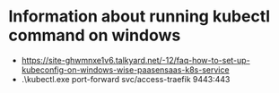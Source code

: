 # Information about running kubectl command on windows

* https://site-ghwmnxe1v6.talkyard.net/-12/faq-how-to-set-up-kubeconfig-on-windows-wise-paasensaas-k8s-service
* .\kubectl.exe  port-forward svc/access-traefik 9443:443
